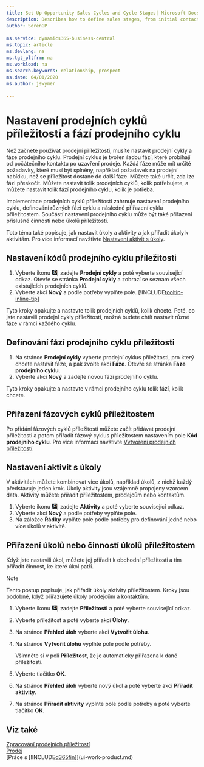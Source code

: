 ```yaml
---
title: Set Up Opportunity Sales Cycles and Cycle Stages| Microsoft Docs
description: Describes how to define sales stages, from initial contact to closing, to create a sales cycle and assign it to opportunities in Business Central.
author: SorenGP

ms.service: dynamics365-business-central
ms.topic: article
ms.devlang: na
ms.tgt_pltfrm: na
ms.workload: na
ms.search.keywords: relationship, prospect
ms.date: 04/01/2020
ms.author: jswymer

---
```

# Nastavení prodejních cyklů příležitostí a fází prodejního cyklu
Než začnete používat prodejní příležitosti, musíte nastavit prodejní cykly a fáze prodejního cyklu. Prodejní cyklus je tvořen řadou fází, které probíhají od počátečního kontaktu po uzavření prodeje. Každá fáze může mít určité požadavky, které musí být splněny, například požadavek na prodejní nabídku, než se příležitost dostane do další fáze. Můžete také určit, zda lze fázi přeskočit. Můžete nastavit tolik prodejních cyklů, kolik potřebujete, a můžete nastavit tolik fází prodejního cyklu, kolik je potřeba.

Implementace prodejních cyklů příležitostí zahrnuje nastavení prodejního cyklu, definování různých fází cyklu a následné přiřazení cyklu příležitostem. Součástí nastavení prodejního cyklu může být také přiřazení příslušné činnosti nebo úkolů příležitosti.

Toto téma také popisuje, jak nastavit úkoly a aktivity a jak přiřadit úkoly k aktivitám. Pro více informací navštivte [Nastavení aktivit s úkoly](marketing-how-setup-opportunity-sales-cycles-stages.md#to-set-up-activities-with-tasks).

## Nastavení kódů prodejního cyklu příležitosti
1. Vyberte ikonu ![Žárovky, která otevře funkci Řekněte mi](media/ui-search/search_small.png "Řekněte mi, co chcete dělat"), zadejte **Prodejní cykly** a poté vyberte související odkaz. Otevře se stránka **Prodejní cykly** a zobrazí se seznam všech existujících prodejních cyklů.
2. Vyberte akci **Nový** a podle potřeby vyplňte pole. [!INCLUDE[tooltip-inline-tip](includes/tooltip-inline-tip_md.md)]

Tyto kroky opakujte a nastavte tolik prodejních cyklů, kolik chcete. Poté, co jste nastavili prodejní cykly příležitosti, možná budete chtít nastavit různé fáze v rámci každého cyklu.

## Definování fází prodejního cyklu příležitosti
1. Na stránce **Prodejní cykly** vyberte prodejní cyklus příležitosti, pro který chcete nastavit fáze, a pak zvolte akci **Fáze**. Otevře se stránka **Fáze prodejního cyklu**.
2. Vyberte akci **Nový** a zadejte novou fázi prodejního cyklu.

Tyto kroky opakujte a nastavte v rámci prodejního cyklu tolik fází, kolik chcete.

## Přiřazení fázových cyklů příležitostem
Po přidání fázových cyklů příležitostí můžete začít přidávat prodejní příležitosti a potom přiřadit fázový cyklus příležitostem nastavením pole **Kód prodejního cyklu**. Pro více informací navštivte [Vytvoření prodejních příležitostí](marketing-how-create-opportunities.md).

## Nastavení aktivit s úkoly
V aktivitách můžete kombinovat více úkolů, například úkolů, z nichž každý představuje jeden krok. Úkoly aktivity jsou vzájemně propojeny vzorcem data. Aktivity můžete přiřadit příležitostem, prodejcům nebo kontaktům.

1. Vyberte ikonu ![Žárovky, která otevře funkci Řekněte mi](media/ui-search/search_small.png "Řekněte mi, co chcete dělat"), zadejte **Aktivity** a poté vyberte související odkaz.
2. Vyberte akci **Nový** a podle potřeby vyplňte pole.
3. Na záložce **Řádky** vyplňte pole podle potřeby pro definování jedné nebo více úkolů v aktivitě.

## Přiřazení úkolů nebo činností úkolů příležitostem
Když jste nastavili úkol, můžete jej přiřadit k obchodní příležitosti a tím přiřadit činnost, ke které úkol patří.

> [!NOTE]
> Tento postup popisuje, jak přiřadit úkoly aktivity příležitostem. Kroky jsou podobné, když přiřazujete úkoly prodejcům a kontaktům.

1. Vyberte ikonu ![Žárovky, která otevře funkci Řekněte mi](media/ui-search/search_small.png "Řekněte mi, co chcete dělat"), zadejte **Příležitosti** a poté vyberte související odkaz.
2. Vyberte příležitost a poté vyberte akci **Úlohy**.
3. Na stránce **Přehled úloh** vyberte akci **Vytvořit úlohu**.
4. Na stránce **Vytvořit úlohu** vyplňte pole podle potřeby.

   Všimněte si v poli **Příležitost**, že je automaticky přiřazena k dané příležitosti.
5. Vyberte tlačítko **OK**.
6. Na stránce **Přehled úloh**  vyberte nový úkol a poté vyberte akci **Přiřadit aktivity**.
7. Na stránce **Přiřadit aktivity** vyplňte pole podle potřeby a poté vyberte tlačítko **OK**.

## Viz také
[Zpracování prodejních příležitostí](marketing-processing-sales-opportunities.md)  
[Prodej](sales-manage-sales.md)  
[Práce s [!INCLUDE[d365fin](includes/d365fin_md.md)]](ui-work-product.md)

